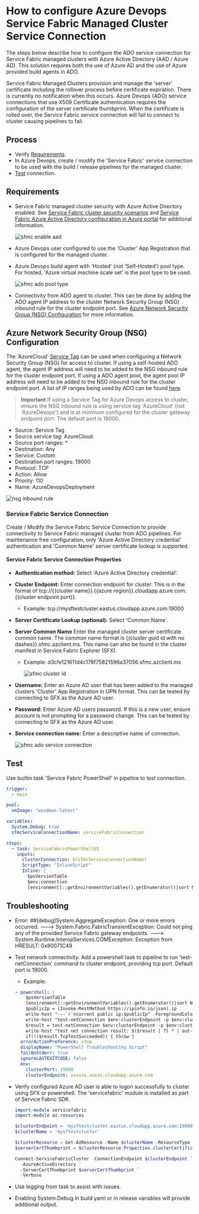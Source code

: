 # How to configure Azure Devops Service Fabric Managed Cluster Service Connection

The steps below describe how to configure the ADO service connection for Service Fabric managed clusters with Azure Active Directory (AAD / Azure AD). This solution requires both the use of Azure AD and the use of Azure provided build agents in ADO.

Service Fabric Managed Clusters provision and manage the 'server' certificate including the rollover process before certificate expiration.
There is currently no notification when this occurs.
Azure Devops (ADO) service connections that use X509 Certificate authentication requires the configuration of the server certificate thumbprint.
When the certificate is rolled over, the Service Fabric service connection will fail to connect to cluster causing pipelines to fail.

## Process

- Verify [Requirements](#requirements).
- In Azure Devops, create / modify the 'Service Fabric' service connection to be used with the build / release pipelines for the managed cluster.
- [Test](#test) connection.

## Requirements

- Service Fabric managed cluster security with Azure Active Directory enabled. See [Service Fabric cluster security scenarios](https://docs.microsoft.com/azure/service-fabric/service-fabric-cluster-security#client-to-node-azure-active-directory-security-on-azure) and [Service Fabric Azure Active Directory configuration in Azure portal](https://learn.microsoft.com/azure/service-fabric/service-fabric-cluster-creation-setup-azure-ad-via-portal) for additional information.

  ![sfmc enable aad](/media/how-to-configure-azure-devops-for-service-fabric-managed-cluster/sfmc-enable-aad.png)

- Azure Devops user configured to use the 'Cluster' App Registration that is configured for the managed cluster.

- Azure Devops build agent with 'Hosted' (not 'Self-Hosted') pool type. For hosted, 'Azure virtual machine scale set' is the pool type to be used.

  ![sfmc ado pool type](/media/how-to-configure-azure-devops-for-service-fabric-managed-cluster/sfmc-ado-pool-type.png)

- Connectivity from ADO agent to cluster. This can be done by adding the ADO agent IP address to the cluster Network Security Group (NSG) inbound rule for the cluster endpoint port. See [Azure Network Security Group (NSG) Configuration](#azure-network-security-group-nsg-configuration) for more information.

## Azure Network Security Group (NSG) Configuration

The 'AzureCloud' [Service Tag](https://learn.microsoft.com/azure/virtual-network/service-tags-overview) can be used when configuring a Network Security Group (NSG) for access to cluster. If using a self-hosted ADO agent, the agent IP address will need to be added to the NSG inbound rule for the cluster endpoint port. If using a ADO agent pool, the agent pool IP address will need to be added to the NSG inbound rule for the cluster endpoint port. A list of IP ranges being used by ADO can be found [here](https://docs.microsoft.com/azure/devops/organizations/security/allow-list-ip-url?view=azure-devops#ip-ranges).

> **Important**
> If using a Service Tag for Azure Devops access to cluster, ensure the NSG inbound rule is using service tag 'AzureCloud' (not 'AzureDevops') and is at minimum configured for the cluster gateway endpoint port. The default port is 19000.

- Source: Service Tag
- Source service tag: AzureCloud
- Source port ranges: *
- Destination: Any
- Service: Custom
- Destination port ranges: 19000
- Protocol: TCP
- Action: Allow
- Priority: 110
- Name: AzureDevopsDeployment

![nsg inbound rule](/media/how-to-configure-azure-devops-for-service-fabric-cluster/ado-nsg-service-tag.png)

### Service Fabric Service Connection

Create / Modify the Service Fabric Service Connection to provide connectivity to Service Fabric managed cluster from ADO pipelines.
For maintenance free configuration, only 'Azure Active Directory credential' authentication  and 'Common Name' server certificate lookup is supported.

#### Service Fabric Service Connection Properties

- **Authentication method:** Select 'Azure Active Directory credential'.
- **Cluster Endpoint:** Enter connection endpoint for cluster. This is in the format of tcp://{{cluster name}}.{{azure region}}.cloudapp.azure.com:{{cluster endpoint port}}.
  - Example: tcp://mysftestcluster.eastus.cloudapp.azure.com:19000
- **Server Certificate Lookup (optional):** Select 'Common Name'.
- **Server Common Name** Enter the managed cluster server certificate common name. The common name format is {{cluster guid id with no dashes}}.sfmc.azclient.ms. This name can also be found in the cluster manifest in Service Fabric Explorer (SFX).
  - Example: d3cfe121611d4c178f75821596a37056.sfmc.azclient.ms

    ![sfmc cluster id](/media/how-to-configure-azure-devops-for-service-fabric-managed-cluster/sfmc-cluster-id.png)

- **Username:** Enter an Azure AD user that has been added to the managed clusters 'Cluster' App Registration in UPN format. This can be tested by connecting to SFX as the Azure AD user.
- **Password:** Enter Azure AD users password. If this is a new user, ensure account is not prompting for a password change. This can be tested by connecting to SFX as the Azure AD user.
- **Service connection name:** Enter a descriptive name of connection.

  ![sfmc ado service connection](/media/how-to-configure-azure-devops-for-service-fabric-managed-cluster/sfmc-ado-service-connection.png)

## Test

Use builtin task 'Service Fabric PowerShell' in pipeline to test connection.

```yaml
trigger:
  - main

pool:
  vmImage: "windows-latest"

variables:
  System.Debug: true
  sfmcServiceConnectionName: serviceFabricConnection

steps:
  - task: ServiceFabricPowerShell@1
    inputs:
      clusterConnection: $(sfmcServiceConnectionName)
      ScriptType: "InlineScript"
      Inline: |
        $psVersionTable
        $env:connection
        [environment]::getEnvironmentVariables().getEnumerator()|sort Name
```

## Troubleshooting

- Error: ##[debug]System.AggregateException: One or more errors occurred. ---> System.Fabric.FabricTransientException: Could not ping any of the provided Service Fabric gateway endpoints. ---> System.Runtime.InteropServices.COMException: Exception from HRESULT: 0x80071C49
- Test network connectivity. Add a powershell task to pipeline to run 'test-netConnection' command to cluster endpoint, providing tcp port. Default port is 19000.

  - Example:

  ```yaml
  - powershell: |
      $psVersionTable
      [environment]::getEnvironmentVariables().getEnumerator()|sort Name
      $publicIp = (Invoke-RestMethod https://ipinfo.io/json).ip
      write-host "---`r`ncurrent public ip:$publicIp" -ForegroundColor Green
      write-host "test-netConnection $env:clusterEndpoint -p $env:clusterPort"
      $result = test-netConnection $env:clusterEndpoint -p $env:clusterPort
      write-host "test net connection result: $($result | fl * | out-string)"
      if(!($result.TcpTestSucceeded)) { throw }
    errorActionPreference: stop
    displayName: "PowerShell Troubleshooting Script"
    failOnStderr: true
    ignoreLASTEXITCODE: false
    env:
      clusterPort: 19000
      clusterEndpoint: xxxxxx.xxxxx.cloudapp.azure.com
  ```

- Verify configured Azure AD user is able to logon successfully to cluster using SFX or powershell. The 'servicefabric' module is installed as part of Service Fabric SDK.

  ```powershell
  import-module servicefabric
  import-module az.resources

  $clusterEndpoint = 'mysftestcluster.eastus.cloudapp.azure.com:19000'
  $clusterName = 'mysftestcluster'

  $clusterResource = Get-AzResource -Name $clusterName -ResourceType 'Microsoft.ServiceFabric/managedclusters'
  $serverCertThumbprint = $clusterResource.Properties.clusterCertificateThumbprints

  Connect-ServiceFabricCluster -ConnectionEndpoint $clusterEndpoint `
    -AzureActiveDirectory `
    -ServerCertThumbprint $serverCertThumbprint `
    -Verbose
  ```

- Use logging from task to assist with issues.
- Enabling System.Debug in build yaml or in release variables will provide additional output.
